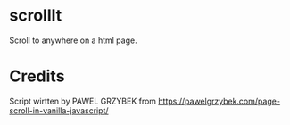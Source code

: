 # scrollIt

Scroll to anywhere on a html page. 

# Credits

Script wirtten by PAWEL GRZYBEK from https://pawelgrzybek.com/page-scroll-in-vanilla-javascript/
